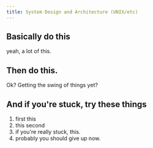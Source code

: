 ```yaml
---
title: System Design and Architecture (UNIX/etc)
---
```


## Basically do this
yeah, a lot of this.

## Then do this.
Ok? Getting the swing of things yet?

## And if you're stuck, try these things

1. first this
2. this second
3. if you're really stuck, this.
4. probably you should give up now.
